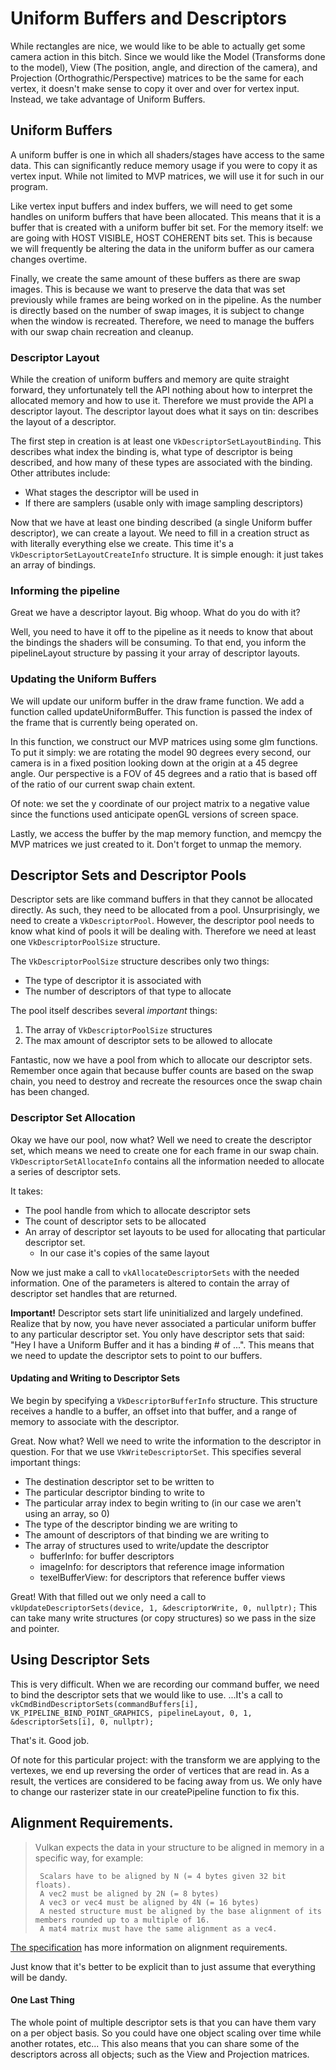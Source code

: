 # Uniform Buffers and Descriptors

While rectangles are nice, we would like to be able to actually get some camera action in this bitch.
Since we would like the Model (Transforms done to the model), View (The position, angle, and direction of the camera), and Projection (Orthograthic/Perspective) matrices to be the same for each vertex, it doesn't make sense to copy it over and over for vertex input.
Instead, we take advantage of Uniform Buffers.

## Uniform Buffers

A uniform buffer is one in which all shaders/stages have access to the same data.
This can significantly reduce memory usage if you were to copy it as vertex input.
While not limited to MVP matrices, we will use it for such in our program.

Like vertex input buffers and index buffers, we will need to get some handles on uniform buffers that have been allocated.
This means that it is a buffer that is created with a uniform buffer bit set.
For the memory itself: we are going with HOST VISIBLE, HOST COHERENT bits set.
This is because we will frequently be altering the data in the uniform buffer as our camera changes overtime.

Finally, we create the same amount of these buffers as there are swap images.
This is because we want to preserve the data that was set previously while frames are being worked on in the pipeline.
As the number is directly based on the number of swap images, it is subject to change when the window is recreated.
Therefore, we need to manage the buffers with our swap chain recreation and cleanup.

### Descriptor Layout

While the creation of uniform buffers and memory are quite straight forward, they unfortunately tell the API nothing about how to interpret the allocated memory and how to use it.
Therefore we must provide the API a descriptor layout.
The descriptor layout does what it says on tin: describes the layout of a descriptor.

The first step in creation is at least one `VkDescriptorSetLayoutBinding`.
This describes what index the binding is, what type of descriptor is being described, and how many of these types are associated with the binding.
Other attributes include:
- What stages the descriptor will be used in
- If there are samplers (usable only with image sampling descriptors)

Now that we have at least one binding described (a single Uniform buffer descriptor), we can create a layout.
We need to fill in a creation struct as with literally everything else we create.
This time it's a `VkDescriptorSetLayoutCreateInfo` structure.
It is simple enough: it just takes an array of bindings.

### Informing the pipeline

Great we have a descriptor layout. Big whoop.
What do you do with it?

Well, you need to have it off to the pipeline as it needs to know that about the bindings the shaders will be consuming.
To that end, you inform the pipelineLayout structure by passing it your array of descriptor layouts.
 
### Updating the Uniform Buffers

We will update our uniform buffer in the draw frame function.
We add a function called updateUniformBuffer.
This function is passed the index of the frame that is currently being operated on.

In this function, we construct our MVP matrices using some glm functions.
To put it simply: we are rotating the model 90 degrees every second, our camera is in a fixed position looking down at the origin at a 45 degree angle.
Our perspective is a FOV of 45 degrees and a ratio that is based off of the ratio of our current swap chain extent.

Of note: we set the y coordinate of our project matrix to a negative value since the functions used anticipate openGL versions of screen space.

Lastly, we access the buffer by the map memory function, and memcpy the MVP matrices we just created to it.
Don't forget to unmap the memory.

## Descriptor Sets and Descriptor Pools
 
Descriptor sets are like command buffers in that they cannot be allocated directly.
As such, they need to be allocated from a pool.
Unsurprisingly, we need to create a `VkDescriptorPool`.
However, the descriptor pool needs to know what kind of pools it will be dealing with.
Therefore we need at least one `VkDescriptorPoolSize` structure.

The `VkDescriptorPoolSize` structure describes only two things: 
- The type of descriptor it is associated with
- The number of descriptors of that type to allocate

The pool itself describes several *important* things:
1. The array of `VkDescriptorPoolSize` structures
2. The max amount of descriptor sets to be allowed to allocate

Fantastic, now we have a pool from which to allocate our descriptor sets.
Remember once again that because buffer counts are based on the swap chain, you need to destroy and recreate the resources once the swap chain has been changed.

### Descriptor Set Allocation

Okay we have our pool, now what?
Well we need to create the descriptor set, which means we need to create one for each frame in our swap chain.
`VkDescriptorSetAllocateInfo` contains all the information needed to allocate a series of descriptor sets.

It takes:
- The pool handle from which to allocate descriptor sets
- The count of descriptor sets to be allocated
- An array of descriptor set layouts to be used for allocating that particular descriptor set.
	- In our case it's copies of the same layout

Now we just make a call to `vkAllocateDescriptorSets` with the needed information.
One of the parameters is altered to contain the array of descriptor set handles that are returned.

**Important!**
Descriptor sets start life uninitialized and largely undefined.
Realize that by now, you have never associated a particular uniform buffer to any particular descriptor set.
You only have descriptor sets that said: "Hey I have a Uniform Buffer and it has a binding # of ...".
This means that we need to update the descriptor sets to point to our buffers.

#### Updating and Writing to Descriptor Sets

We begin by specifying a `VkDescriptorBufferInfo` structure.
This structure receives a handle to a buffer, an offset into that buffer, and a range of memory to associate with the descriptor.

Great. Now what?
Well we need to write the information to the descriptor in question.
For that we use `VkWriteDescriptorSet`.
This specifies several important things: 
- The destination descriptor set to be written to
- The particular descriptor binding to write to
- The particular array index to begin writing to (in our case we aren't using an array, so 0)
- The type of the descriptor binding we are writing to
- The amount of descriptors of that binding we are writing to
- The array of structures used to write/update the descriptor
	- bufferInfo: for buffer descriptors
	- imageInfo: for descriptors that reference image information
	- texelBufferView: for descriptors that reference buffer views

Great! With that filled out we only need a call to `vkUpdateDescriptorSets(device, 1, &descriptorWrite, 0, nullptr);`
This can take many write structures (or copy structures) so we pass in the size and pointer.

## Using Descriptor Sets

This is very difficult.
When we are recording our command buffer, we need to bind the descriptor sets that we would like to use.
...It's a call to `vkCmdBindDescriptorSets(commandBuffers[i], VK_PIPELINE_BIND_POINT_GRAPHICS, pipelineLayout, 0, 1, &descriptorSets[i], 0, nullptr);`

That's it.
Good job.

Of note for this particular project: with the transform we are applying to the vertexes, we end up reversing the order of vertices that are read in.
As a result, the vertices are considered to be facing away from us.
We only have to change our rasterizer state in our createPipeline function to fix this.

## Alignment Requirements.

> Vulkan expects the data in your structure to be aligned in memory in a specific way, for example:
>
>      Scalars have to be aligned by N (= 4 bytes given 32 bit floats).
>      A vec2 must be aligned by 2N (= 8 bytes)
>      A vec3 or vec4 must be aligned by 4N (= 16 bytes)
>      A nested structure must be aligned by the base alignment of its members rounded up to a multiple of 16.
>      A mat4 matrix must have the same alignment as a vec4.

[The specification](https://www.khronos.org/registry/vulkan/specs/1.1-extensions/html/chap14.html#interfaces-resources-layout) has more information on alignment requirements.

Just know that it's better to be explicit than to just assume that everything will be dandy.

#### One Last Thing

The whole point of multiple descriptor sets is that you can have them vary on a per object basis. 
So you could have one object scaling over time while another rotates, etc...
This also means that you can share some of the descriptors across all objects; such as the View and Projection matrices.
